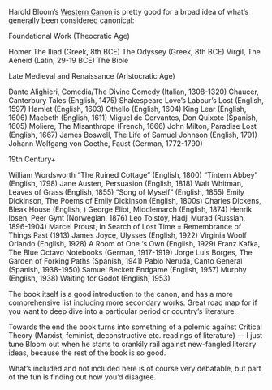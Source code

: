  Harold Bloom’s [Western Canon](https://www.google.com/amp/s/apilgriminnarnia.com/2016/07/13/bloomcanon/amp/) is pretty good for a broad idea of what’s generally been considered canonical:

Foundational Work (Theocratic Age)

Homer
The Iliad (Greek, 8th BCE)
The Odyssey (Greek, 8th BCE)
Virgil, The Aeneid (Latin, 29-19 BCE)
The Bible

Late Medieval and Renaissance (Aristocratic Age)

Dante Alighieri, Comedia/The Divine Comedy (Italian, 1308-1320)
Chaucer, Canterbury Tales (English, 1475)
Shakespeare
Love’s Labour’s Lost (English, 1597)
Hamlet (English, 1603)
Othello (English, 1604)
King Lear (English, 1606)
Macbeth (English, 1611)
Miguel de Cervantes, Don Quixote (Spanish, 1605)
Moliere, The Misanthrope (French, 1666)
John Milton, Paradise Lost (English, 1667)
James Boswell, The Life of Samuel Johnson (English, 1791)
Johann Wolfgang von Goethe, Faust (German, 1772-1790)

19th Century+

William Wordsworth
“The Ruined Cottage” (English, 1800)
“Tintern Abbey” (English, 1798)
Jane Austen, Persuasion (English, 1818)
Walt Whitman,
Leaves of Grass (English, 1855)
“Song of Myself” (English, 1855)
Emily Dickinson, The Poems of Emily Dickinson (English, 1800s)
Charles Dickens, Bleak House (English, )
George Eliot, Middlemarch (English, 1874)
Henrik Ibsen, Peer Gynt (Norwegian, 1876)
Leo Tolstoy, Hadji Murad (Russian, 1896-1904)
Marcel Proust, In Search of Lost Time = Remembrance of Things Past (1913)
James Joyce, Ulysses (English, 1922)
Virginia Woolf
Orlando (English, 1928)
A Room of One ‘s Own (English, 1929)
Franz Kafka, The Blue Octavo Notebooks (German, 1917-1919)
Jorge Luis Borges, The Garden of Forking Paths (Spanish, 1941)
Pablo Neruda, Canto General (Spanish, 1938-1950)
Samuel Beckett
Endgame (English, 1957)
Murphy (English, 1938)
Waiting for Godot (English, 1953)

The book itself is a good introduction to the canon, and has a more comprehensive list including more secondary works. Great road map for if you want to deep dive into a particular period or country’s literature. 

Towards the end the book turns into something of a polemic against Critical Theory (Marxist, feminist, deconstructive etc. readings of literature) — I just tune Bloom out when he starts to crankily rail against new-fangled literary ideas, because the rest of the book is so good.

What’s included and not included here is of course very debatable, but part of the fun is finding out how you’d disagree. 